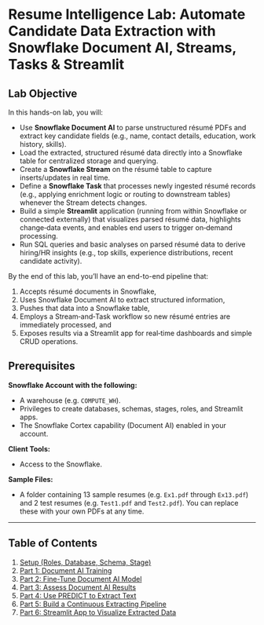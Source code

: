 # Resume Intelligence Lab: Automate Candidate Data Extraction with Snowflake Document AI, Streams, Tasks & Streamlit

## Lab Objective

In this hands-on lab, you will:

- Use **Snowflake Document AI** to parse unstructured résumé PDFs and extract key candidate fields (e.g., name, contact details, education, work history, skills).
- Load the extracted, structured résumé data directly into a Snowflake table for centralized storage and querying.
- Create a **Snowflake Stream** on the résumé table to capture inserts/updates in real time.
- Define a **Snowflake Task** that processes newly ingested résumé records (e.g., applying enrichment logic or routing to downstream tables) whenever the Stream detects changes.
- Build a simple **Streamlit** application (running from within Snowflake or connected externally) that visualizes parsed résumé data, highlights change‐data events, and enables end users to trigger on‐demand processing.
- Run SQL queries and basic analyses on parsed résumé data to derive hiring/HR insights (e.g., top skills, experience distributions, recent candidate activity).

By the end of this lab, you’ll have an end-to-end pipeline that:  
1. Accepts résumé documents in Snowflake,  
2. Uses Snowflake Document AI to extract structured information,  
3. Pushes that data into a Snowflake table,  
4. Employs a Stream‐and‐Task workflow so new résumé entries are immediately processed, and  
5. Exposes results via a Streamlit app for real‐time dashboards and simple CRUD operations.

## Prerequisites

**Snowflake Account with the following:**

- A warehouse (e.g. `COMPUTE_WH`).
- Privileges to create databases, schemas, stages, roles, and Streamlit apps.
- The Snowflake Cortex capability (Document AI) enabled in your account.

**Client Tools:**

- Access to the Snowflake.

**Sample Files:**

- A folder containing 13 sample resumes (e.g. `Ex1.pdf` through `Ex13.pdf`) and 2 test resumes (e.g. `Test1.pdf` and `Test2.pdf`). You can replace these with your own PDFs at any time.

---

## Table of Contents

1. [Setup (Roles, Database, Schema, Stage)](https://github.com/sfc-gh-DShaw98/Resume-Intelligence-Lab/blob/main/Setup%20(Roles%2C%20Database%2C%20Schema%2C%20Stage).md)
2. [Part 1: Document AI Training](https://github.com/sfc-gh-DShaw98/Resume-Intelligence-Lab/blob/main/Part%201%3A%20Document%20AI%20Training.md)
3. [Part 2: Fine-Tune Document AI Model](https://github.com/sfc-gh-DShaw98/Resume-Intelligence-Lab/blob/main/Part%202%3A%20Fine-Tune%20Document%20AI%20Model.md)
4. [Part 3: Assess Document AI Results](https://github.com/sfc-gh-DShaw98/Resume-Intelligence-Lab/blob/main/Part%203%3A%20Assess%20Document%20AI%20Results.md)
5. [Part 4: Use PREDICT to Extract Text](https://github.com/sfc-gh-DShaw98/Resume-Intelligence-Lab/blob/main/Part%204%3A%20Use%20PREDICT%20to%20Extract%20Text.md)
6. [Part 5: Build a Continuous Extracting Pipeline](https://github.com/sfc-gh-DShaw98/Resume-Intelligence-Lab/blob/main/Part%205%3A%20Build%20a%20Continuous%20Extracting%20Pipeline.md)
7. [Part 6: Streamlit App to Visualize Extracted Data](#part-6-streamlit-app-to-visualize-extracted-data)
